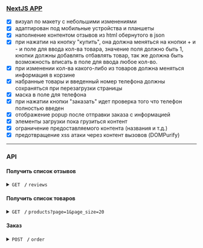 ### [NextJS APP]()
- [x] визуал по макету с небольшими изменениями
- [x] адаптирован под мобильные устройства и планшеты
- [x] наполнение контентом отзывов из html обернутого в json
- [x] при нажатии на кнопку "купить", она должна меняться на кнопки + и - и поле для ввода кол-ва товара, значение поля должно быть 1, кнопки должны добавлять отбавлять товар, так же должна быть возможность вписать в поле для ввода любое кол-во.
- [x] при изменении кол-ва какого-либо из товаров должна меняться информация в корзине 
- [x] набранные товары и введенный номер телефона должны сохраняться при перезагрузки страницы
- [x] маска в поле для телефона
- [x] при нажатии кнопки "заказать" идет проверка того что телефон полностью введен
- [x] отображение popup после отправки заказа с информацией
- [x] элементы загрузки пока грузиться контент
- [x] ограничение предоставляемого контента (названия и т.д.)
- [x] предотвращение xss атаки через контент вызовов (DOMPurify)

------------------------------------------------------------------------------------------

### API
#### Получить список отзывов

<details>
 <summary><code>GET </code> 
 <code><b>/</b></code> 
 <code>reviews</code>
 </summary>

##### Параметры

> None

##### Пример ответа

```
[
	{
		"id": 1,
		"text": "<h1>something</h1><p>jiofewjf wefofwejoifewoi</p>"
	}
]
```
</details>

#### Получить список товаров
<details>
 <summary><code>GET </code> 
 <code><b>/</b></code> 
 <code>products?page=1&page_size=20</code>
 </summary>

##### Параметры

> | name          |  desc                                                               |
> |---------------|---------------------------------------------------------------------|
> | `page`        | номер страницы                                                      |
> | `page_size`   | кол-во товаров на странице                                          |

##### Пример ответа

```
{
	"page": 1,
	"amount": 1,
	"total": 228,
	"items": [
		{
			"id": 12,
			"image_url": "http://example.com/image.webp",
			"title": "title",
			"description": "description, description",
			"price": 1215
		}
	]
}
```
</details>

#### Заказ
<details>
 <summary><code>POST </code> 
 <code><b>/</b></code> 
 <code>order</code>
 </summary>

##### пример тела запроса

```
{
	"phone": "79163452487",
	"cart": [
		{
			"id": 12,
			"quantity": 2
		},
		{
			"id": 15,
			"quantity": 5
		}
	]
}
```

##### пример тела ответа

> | Состояние       | Ответ                                        |
> |-----------------|----------------------------------------------|
> | "Успех"         | {"success": 1,}                              |
> | "Ошибка"        | {"success": 0,"error": "отсутствуют товары"} | 
</details>
